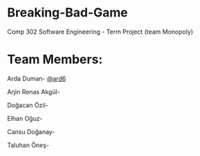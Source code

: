# Breaking-Bad-Game
Comp 302 Software Engineering - Term Project (team Monopoly)

# Team Members:

Arda Duman- [@ard6](https://github.com/ard6)

Arjin Renas Akgül-

Doğacan Özil-

Elhan Oğuz-

Cansu Doğanay-

Taluhan Öneş-
